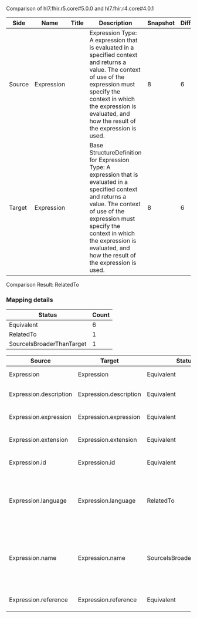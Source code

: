 Comparison of hl7.fhir.r5.core#5.0.0 and hl7.fhir.r4.core#4.0.1

| Side | Name | Title | Description | Snapshot | Differential |
| --- | --- | --- | --- | --- | --- |
| Source | Expression |  | Expression Type: A expression that is evaluated in a specified context and returns a value. The context of use of the expression must specify the context in which the expression is evaluated, and how the result of the expression is used. | 8 | 6 |
| Target | Expression |  | Base StructureDefinition for Expression Type: A expression that is evaluated in a specified context and returns a value. The context of use of the expression must specify the context in which the expression is evaluated, and how the result of the expression is used. | 8 | 6 |


Comparison Result: RelatedTo


### Mapping details

| Status | Count |
| ------ | ----- |
Equivalent | 6 |
RelatedTo | 1 |
SourceIsBroaderThanTarget | 1 |


| Source | Target | Status | Message |
| ------ | ------ | ------ | ------- |
| Expression | Expression | Equivalent | R5 `Expression` maps as Equivalent to R4 `Expression` |
| Expression.description | Expression.description | Equivalent | R5 `Expression.description` maps as Equivalent to R4 `Expression.description` |
| Expression.expression | Expression.expression | Equivalent | R5 `Expression.expression` maps as Equivalent to R4 `Expression.expression` |
| Expression.extension | Expression.extension | Equivalent | R5 `Expression.extension` maps as Equivalent to R4 `Expression.extension` |
| Expression.id | Expression.id | Equivalent | R5 `Expression.id` maps as Equivalent to R4 `Expression.id` |
| Expression.language | Expression.language | RelatedTo | R5 `Expression.language` maps as RelatedTo to R4 `Expression.language` - language made the element mandatory; language increased the minimum cardinality from 0 to 1 |
| Expression.name | Expression.name | SourceIsBroaderThanTarget | R5 `Expression.name` maps as SourceIsBroaderThanTarget to R4 `Expression.name` - name has change due to type change: R5 name code has no equivalent or mapped type in R4 name |
| Expression.reference | Expression.reference | Equivalent | R5 `Expression.reference` maps as Equivalent to R4 `Expression.reference` |

